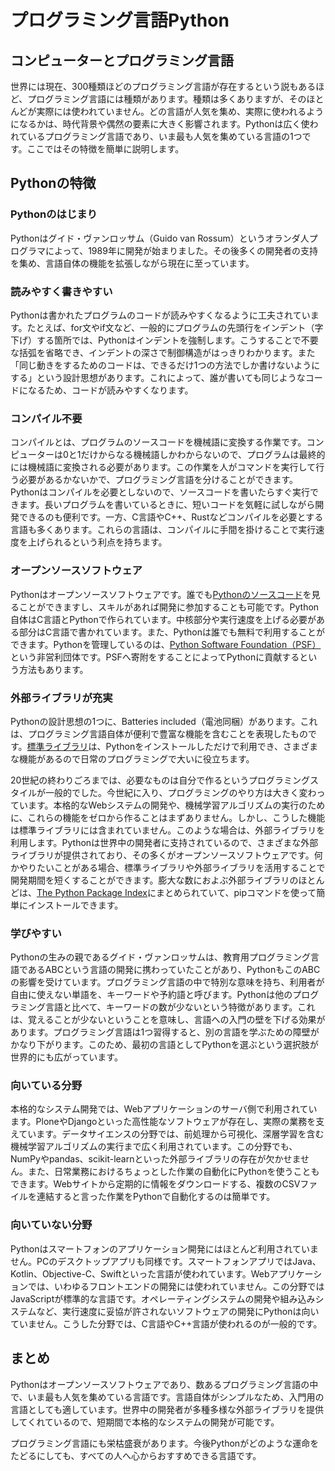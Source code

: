 # プログラミング言語Python

## コンピューターとプログラミング言語

世界には現在、300種類ほどのプログラミング言語が存在するという説もあるほど、プログラミング言語には種類があります。種類は多くありますが、そのほとんどが実際には使われていません。どの言語が人気を集め、実際に使われるようになるかは、時代背景や偶然の要素に大きく影響されます。Pythonは広く使われているプログラミング言語であり、いま最も人気を集めている言語の1つです。ここではその特徴を簡単に説明します。

## Pythonの特徴

### Pythonのはじまり

Pythonはグイド・ヴァンロッサム（Guido van Rossum）というオランダ人プログラマによって、1989年に開発が始まりました。その後多くの開発者の支持を集め、言語自体の機能を拡張しながら現在に至っています。

### 読みやすく書きやすい

Pythonは書かれたプログラムのコードが読みやすくなるように工夫されています。たとえば、for文やif文など、一般的にプログラムの先頭行をインデント（字下げ）する箇所では、Pythonはインデントを強制します。こうすることで不要な括弧を省略でき、インデントの深さで制御構造がはっきりわかります。また「同じ動きをするためのコードは、できるだけ1つの方法でしか書けないようにする」という設計思想があります。これによって、誰が書いても同じようなコードになるため、コードが読みやすくなります。

### コンパイル不要

コンパイルとは、プログラムのソースコードを機械語に変換する作業です。コンピューターは0と1だけからなる機械語しかわからないので、プログラムは最終的には機械語に変換される必要があります。この作業を人がコマンドを実行して行う必要があるかないかで、プログラミング言語を分けることができます。Pythonはコンパイルを必要としないので、ソースコードを書いたらすぐ実行できます。長いプログラムを書いているときに、短いコードを気軽に試しながら開発できるのも便利です。一方、C言語やC++、Rustなどコンパイルを必要とする言語も多くあります。これらの言語は、コンパイルに手間を掛けることで実行速度を上げられるという利点を持ちます。

### オープンソースソフトウェア

Pythonはオープンソースソフトウェアです。誰でも[Pythonのソースコード](https://github.com/python/cpython)を見ることができますし、スキルがあれば開発に参加することも可能です。Python自体はC言語とPythonで作られています。中核部分や実行速度を上げる必要がある部分はC言語で書かれています。また、Pythonは誰でも無料で利用することができます。Pythonを管理しているのは、[Python Software Foundation（PSF）](https://www.python.org/psf/)という非営利団体です。PSFへ寄附をすることによってPythonに貢献するという方法もあります。

### 外部ライブラリが充実

Pythonの設計思想の1つに、Batteries included（電池同梱）があります。これは、プログラミング言語自体が便利で豊富な機能を含むことを表現したものです。[標準ライブラリ](https://docs.python.org/ja/3/library/index.html)は、Pythonをインストールしただけで利用でき、さまざまな機能があるので日常のプログラミングで大いに役立ちます。

20世紀の終わりごろまでは、必要なものは自分で作るというプログラミングスタイルが一般的でした。今世紀に入り、プログラミングのやり方は大きく変わっています。本格的なWebシステムの開発や、機械学習アルゴリズムの実行のために、これらの機能をゼロから作ることはまずありません。しかし、こうした機能は標準ライブラリには含まれていません。このような場合は、外部ライブラリを利用します。Pythonは世界中の開発者に支持されているので、さまざまな外部ライブラリが提供されており、その多くがオープンソースソフトウェアです。何かやりたいことがある場合、標準ライブラリや外部ライブラリを活用することで開発期間を短くすることができます。膨大な数におよぶ外部ライブラリのほとんどは、[The Python Package Index](https://pypi.org/)にまとめられていて、pipコマンドを使って簡単にインストールできます。

### 学びやすい

Pythonの生みの親であるグイド・ヴァンロッサムは、教育用プログラミング言語であるABCという言語の開発に携わっていたことがあり、PythonもこのABCの影響を受けています。プログラミング言語の中で特別な意味を持ち、利用者が自由に使えない単語を、キーワードや予約語と呼びます。Pythonは他のプログラミング言語と比べて、キーワードの数が少ないという特徴があります。これは、覚えることが少ないということを意味し、言語への入門の壁を下げる効果があります。プログラミング言語は1つ習得すると、別の言語を学ぶための障壁がかなり下がります。このため、最初の言語としてPythonを選ぶという選択肢が世界的にも広がっています。

### 向いている分野

本格的なシステム開発では、Webアプリケーションのサーバ側で利用されています。PloneやDjangoといった高性能なソフトウェアが存在し、実際の業務を支えています。データサイエンスの分野では、前処理から可視化、深層学習を含む機械学習アルゴリズムの実行まで広く利用されています。この分野でも、NumPyやpandas、scikit-learnといった外部ライブラリの存在が欠かせません。また、日常業務におけるちょっとした作業の自動化にPythonを使うこともできます。Webサイトから定期的に情報をダウンロードする、複数のCSVファイルを連結すると言った作業をPythonで自動化するのは簡単です。

### 向いていない分野

Pythonはスマートフォンのアプリケーション開発にはほとんど利用されていません。PCのデスクトップアプリも同様です。スマートフォンアプリではJava、Kotlin、Objective-C、Swiftといった言語が使われています。Webアプリケーションでは、いわゆるフロントエンドの開発には使われていません。この分野ではJavaScriptが標準的な言語です。オペレーティングシステムの開発や組み込みシステムなど、実行速度に妥協が許されないソフトウェアの開発にPythonは向いていません。こうした分野では、C言語やC++言語が使われるのが一般的です。

## まとめ

Pythonはオープンソースソフトウェアであり、数あるプログラミング言語の中で、いま最も人気を集めている言語です。言語自体がシンプルなため、入門用の言語としても適しています。世界中の開発者が多種多様な外部ライブラリを提供してくれているので、短期間で本格的なシステムの開発が可能です。

プログラミング言語にも栄枯盛衰があります。今後Pythonがどのような運命をたどるにしても、すべての人へ心からおすすめできる言語です。